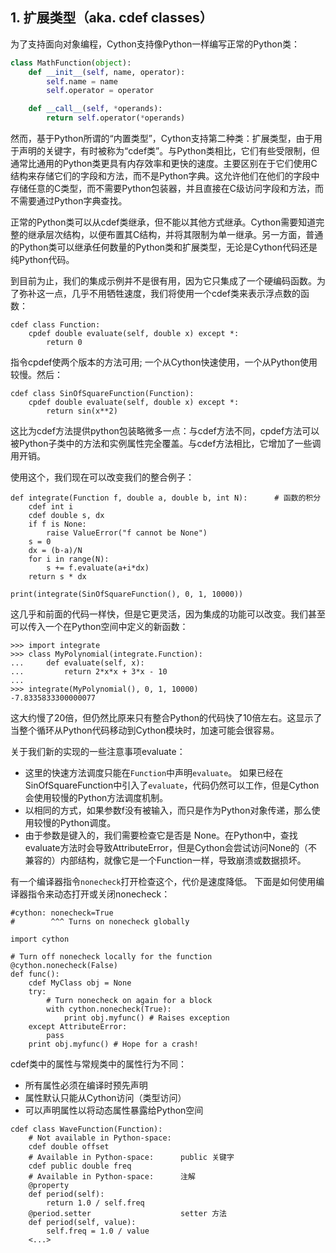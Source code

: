 ## 1. 扩展类型（aka. cdef classes）
为了支持面向对象编程，Cython支持像Python一样编写正常的Python类：
```Python
class MathFunction(object):
    def __init__(self, name, operator):
        self.name = name
        self.operator = operator

    def __call__(self, *operands):
        return self.operator(*operands)
```
然而，基于Python所谓的“内置类型”，Cython支持第二种类：扩展类型，由于用于声明的关键字，有时被称为“cdef类”。与Python类相比，它们有些受限制，但通常比通用的Python类更具有内存效率和更快的速度。主要区别在于它们使用C结构来存储它们的字段和方法，而不是Python字典。这允许他们在他们的字段中存储任意的C类型，而不需要Python包装器，并且直接在C级访问字段和方法，而不需要通过Python字典查找。

正常的Python类可以从cdef类继承，但不能以其他方式继承。Cython需要知道完整的继承层次结构，以便布置其C结构，并将其限制为单一继承。另一方面，普通的Python类可以继承任何数量的Python类和扩展类型，无论是Cython代码还是纯Python代码。

到目前为止，我们的集成示例并不是很有用，因为它只集成了一个硬编码函数。为了弥补这一点，几乎不用牺牲速度，我们将使用一个cdef类来表示浮点数的函数：
```Cython
cdef class Function:
    cpdef double evaluate(self, double x) except *:
        return 0
```
指令cpdef使两个版本的方法可用; 一个从Cython快速使用，一个从Python使用较慢。然后：
```Cython
cdef class SinOfSquareFunction(Function):
    cpdef double evaluate(self, double x) except *:
        return sin(x**2)
```
这比为cdef方法提供python包装略微多一点：与cdef方法不同，cpdef方法可以被Python子类中的方法和实例属性完全覆盖。与cdef方法相比，它增加了一些调用开销。

使用这个，我们现在可以改变我们的整合例子：
```Cython
def integrate(Function f, double a, double b, int N):      # 函数的积分
    cdef int i
    cdef double s, dx
    if f is None:
        raise ValueError("f cannot be None")
    s = 0
    dx = (b-a)/N
    for i in range(N):
        s += f.evaluate(a+i*dx)
    return s * dx

print(integrate(SinOfSquareFunction(), 0, 1, 10000))
```
这几乎和前面的代码一样快，但是它更灵活，因为集成的功能可以改变。我们甚至可以传入一个在Python空间中定义的新函数：
```shell
>>> import integrate
>>> class MyPolynomial(integrate.Function):
...     def evaluate(self, x):
...         return 2*x*x + 3*x - 10
...
>>> integrate(MyPolynomial(), 0, 1, 10000)
-7.8335833300000077
```

这大约慢了20倍，但仍然比原来只有整合Python的代码快了10倍左右。这显示了当整个循环从Python代码移动到Cython模块时，加速可能会很容易。

关于我们新的实现的一些注意事项evaluate：
- 这里的快速方法调度只能在`Function`中声明`evaluate`。 如果已经在SinOfSquareFunction中引入了`evaluate`，代码仍然可以工作，但是Cython会使用较慢的Python方法调度机制。
- 以相同的方式，如果参数f没有被输入，而只是作为Python对象传递，那么使用较慢的Python调度。
- 由于参数是键入的，我们需要检查它是否是 None。在Python中，查找evaluate方法时会导致AttributeError，但是Cython会尝试访问None的（不兼容的）内部结构，就像它是一个Function一样，导致崩溃或数据损坏。

有一个编译器指令`nonecheck`打开检查这个，代价是速度降低。 下面是如何使用编译器指令来动态打开或关闭nonecheck：
```Cython
#cython: nonecheck=True
#        ^^^ Turns on nonecheck globally

import cython

# Turn off nonecheck locally for the function
@cython.nonecheck(False)
def func():
    cdef MyClass obj = None
    try:
        # Turn nonecheck on again for a block
        with cython.nonecheck(True):
            print obj.myfunc() # Raises exception
    except AttributeError:
        pass
    print obj.myfunc() # Hope for a crash!
```

cdef类中的属性与常规类中的属性行为不同：
- 所有属性必须在编译时预先声明
- 属性默认只能从Cython访问（类型访问）
- 可以声明属性以将动态属性暴露给Python空间

```Cython
cdef class WaveFunction(Function):
    # Not available in Python-space:
    cdef double offset
    # Available in Python-space:      public 关键字
    cdef public double freq
    # Available in Python-space:      注解
    @property
    def period(self):
        return 1.0 / self.freq
    @period.setter                    setter 方法
    def period(self, value):
        self.freq = 1.0 / value
    <...>
```
